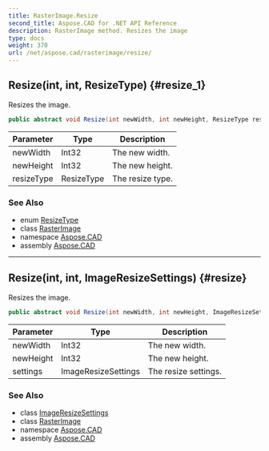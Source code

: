 ```yaml
---
title: RasterImage.Resize
second_title: Aspose.CAD for .NET API Reference
description: RasterImage method. Resizes the image
type: docs
weight: 370
url: /net/aspose.cad/rasterimage/resize/
---
```

## Resize(int, int, ResizeType) {#resize_1}

Resizes the image.

```csharp
public abstract void Resize(int newWidth, int newHeight, ResizeType resizeType)
```

| Parameter | Type | Description |
| --- | --- | --- |
| newWidth | Int32 | The new width. |
| newHeight | Int32 | The new height. |
| resizeType | ResizeType | The resize type. |

### See Also

* enum [ResizeType](../../resizetype/)
* class [RasterImage](../)
* namespace [Aspose.CAD](../../../aspose.cad/)
* assembly [Aspose.CAD](../../../)

---

## Resize(int, int, ImageResizeSettings) {#resize}

Resizes the image.

```csharp
public abstract void Resize(int newWidth, int newHeight, ImageResizeSettings settings)
```

| Parameter | Type | Description |
| --- | --- | --- |
| newWidth | Int32 | The new width. |
| newHeight | Int32 | The new height. |
| settings | ImageResizeSettings | The resize settings. |

### See Also

* class [ImageResizeSettings](../../imageresizesettings/)
* class [RasterImage](../)
* namespace [Aspose.CAD](../../../aspose.cad/)
* assembly [Aspose.CAD](../../../)


